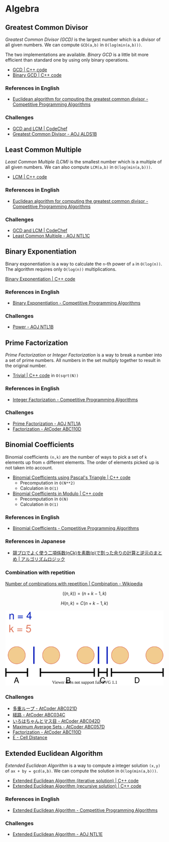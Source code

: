 # Algebra

## Greatest Common Divisor
*Greatest Common Divisor (GCD)* is the largest number which is a divisor of all given numbers. We can compute `GCD(a,b)` in `O(log(min(a,b)))`.

The two implementations are available.
*Binary GCD* is a little bit more efficient than standard one by using only binary operations.
- [GCD | C++ code](gcd.hpp)
- [Binary GCD | C++ code](bingcd.hpp)

### References in English
- [Euclidean algorithm for computing the greatest common divisor - Competitive Programming Algorithms](https://cp-algorithms.com/algebra/euclid-algorithm.html)

### Challenges
- [GCD and LCM | CodeChef](https://www.codechef.com/problems/FLOW016)
- [Greatest Common Divisor - AOJ ALDS1B](https://onlinejudge.u-aizu.ac.jp/courses/lesson/1/ALDS1/1/ALDS1_1_B)


## Least Common Multiple
*Least Common Multiple (LCM)* is the smallest number which is a multiple of all given numbers. We can also compute `LCM(a,b)` in `O(log(min(a,b)))`.

- [LCM | C++ code](lcm.hpp)

### References in English
- [Euclidean algorithm for computing the greatest common divisor - Competitive Programming Algorithms](https://cp-algorithms.com/algebra/euclid-algorithm.html)

### Challenges
- [GCD and LCM | CodeChef](https://www.codechef.com/problems/FLOW016)
- [Least Common Multiple - AOJ NTL1C](https://onlinejudge.u-aizu.ac.jp/courses/library/6/NTL/1/NTL_1_C)


## Binary Exponentiation

Binary exponentiation is a way to calculate the `n`-th power of `a` in `O(log(n))`.
The algorithm requires only `O(log(n))` multiplications.

[Binary Exponentiation | C++ code](binexp.hpp)

### References in English
- [Binary Exponentiation - Competitive Programming Algorithms](https://cp-algorithms.com/algebra/binary-exp.html)

### Challenges
- [Power - AOJ NTL1B](https://onlinejudge.u-aizu.ac.jp/courses/library/6/NTL/1/NTL_1_B)


## Prime Factorization
*Prime Factorization* or *Integer Factorization* is a way to break a number into a set of prime numbers. All numbers in the set multiply together to result in the original number.

- [Trivial | C++ code](prime_factorization_basic.hpp) in `O(sqrt(N))`

### References in English
- [Integer Factorization - Competitive Programming Algorithms](https://cp-algorithms.com/algebra/factorization.html)

### Challenges
- [Prime Factorization - AOJ NTL1A](https://onlinejudge.u-aizu.ac.jp/courses/library/6/NTL/1/NTL_1_A)
- [Factorization - AtCoder ABC110D](https://atcoder.jp/contests/abc110/tasks/abc110_d)


## Binomial Coefficients
Binomial coefficients `(n,k)` are the number of ways to pick a set of `k` elements up from `n` different elements.
The order of elements picked up is not taken into account.

- [Binomial Coefficients using Pascal's Triangle | C++ code](combination_pascal.hpp)  
  - Precomputation in `O(N**2)`
  - Calculation in `O(1)`
- [Binomial Coefficients in Modulo | C++ code](combination_basic.hpp)  
  - Precomputation in `O(N)`
  - Calculation in `O(1)`

### References in English
- [Binomial Coefficients - Competitive Programming Algorithms](https://cp-algorithms.com/combinatorics/binomial-coefficients.html)

### References in Japanese
- [競プロでよく使う二項係数(nCk)を素数(p)で割った余りの計算と逆元のまとめ | アルゴリズムロジック](https://algo-logic.info/combination/)

### Combination with repetition
[Number of combinations with repetition | Combination - Wikipedia](https://en.wikipedia.org/wiki/Combination#Number_of_combinations_with_repetition)

```math
((n, k)) = (n + k - 1, k)
```
```math
H(n,k) = C(n+k-1,k)
```

![Combination with repetition](resources/combination_with_repetition.drawio.svg)

### Challenges
- [多重ループ - AtCoder ABC021D](https://atcoder.jp/contests/abc021/tasks/abc021_d)
- [経路 - AtCoder ABC034C](https://atcoder.jp/contests/abc034/tasks/abc034_c)
- [いろはちゃんとマス目 - AtCoder ABC042D](https://atcoder.jp/contests/abc042/tasks/arc058_b)
- [Maximum Average Sets - AtCoder ABC057D](https://atcoder.jp/contests/abc057/tasks/abc057_d)
- [Factorization - AtCoder ABC110D](https://atcoder.jp/contests/abc110/tasks/abc110_d)
- [E - Cell Distance](https://atcoder.jp/contests/abc127/tasks/abc127_e)


## Extended Euclidean Algorithm
*Extended Euclidean Algorithm* is a way to compute a integer solution `(x,y)` of `ax + by = gcd(a,b)`.
We can compute the solution in `O(log(min(a,b)))`.

- [Extended Euclidean Algorithm (iterative solution) | C++ code](extgcd_iterative.hpp)
- [Extended Euclidean Algorithm (recursive solution) | C++ code](extgcd_recursive.hpp)

### References in English
- [Extended Euclidean Algorithm - Competitive Programming Algorithms](https://cp-algorithms.com/algebra/extended-euclid-algorithm.html)

### Challenges
- [Extended Euclidean Algorithm - AOJ NTL1E](https://onlinejudge.u-aizu.ac.jp/courses/library/6/NTL/1/NTL_1_E)